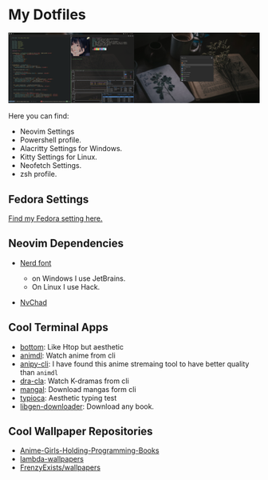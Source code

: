# My Dotfiles

![image of my desktop](./images/unixporn.png)

Here you can find:

- Neovim Settings
- Powershell profile.
- Alacritty Settings for Windows.
- Kitty Settings for Linux.
- Neofetch Settings.
- zsh profile.

## Fedora Settings

[Find my Fedora setting here.](./Fedora/README.md)

## Neovim Dependencies

- [Nerd font](https://www.nerdfonts.com/)
  - on Windows I use JetBrains.
  - On Linux I use Hack.

- [NvChad](https://nvchad.github.io/)

## Cool Terminal Apps

- [bottom](https://github.com/ClementTsang/bottom): Like Htop but aesthetic
- [animdl](https://github.com/justfoolingaround/animdl): Watch anime from cli
- [anipy-cli](https://github.com/Atreyagaurav/anime-helper-shell): I have found this anime stremaing tool to have better quality than `animdl`
- [dra-cla](https://github.com/CoolnsX/dra-cla): Watch K-dramas from cli
- [mangal](https://github.com/metafates/mangal): Download mangas form cli
- [typioca](https://github.com/bloznelis/typioca): Aesthetic typing test
- [libgen-downloader](https://github.com/obsfx/libgen-downloader): Download any book.

## Cool Wallpaper Repositories

- [Anime-Girls-Holding-Programming-Books](https://github.com/cat-milk/Anime-Girls-Holding-Programming-Books)
- [lambda-wallpapers](https://github.com/dharmx/lambda-wallpapers)
- [FrenzyExists/wallpapers](https://github.com/FrenzyExists/wallpapers)
